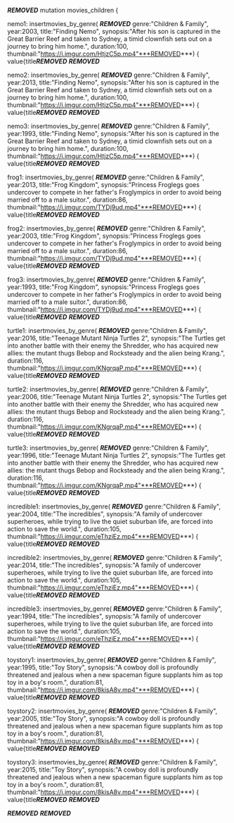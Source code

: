 ***REMOVED***
mutation movies_children {

  nemo1: insertmovies_by_genre(
***REMOVED***
      genre:"Children & Family", 
      year:2003,
      title:"Finding Nemo",
      synopsis:"After his son is captured in the Great Barrier Reef and taken to Sydney, a timid clownfish sets out on a journey to bring him home.",
      duration:100,
      thumbnail:"https://i.imgur.com/HtjzC5p.mp4"***REMOVED***) {
    value{title***REMOVED***
  ***REMOVED***

   nemo2: insertmovies_by_genre(
***REMOVED***
      genre:"Children & Family", 
      year:2013,
      title:"Finding Nemo",
      synopsis:"After his son is captured in the Great Barrier Reef and taken to Sydney, a timid clownfish sets out on a journey to bring him home.",
      duration:100,
      thumbnail:"https://i.imgur.com/HtjzC5p.mp4"***REMOVED***) {
    value{title***REMOVED***
  ***REMOVED***

   nemo3: insertmovies_by_genre(
***REMOVED***
      genre:"Children & Family", 
      year:1993,
      title:"Finding Nemo",
      synopsis:"After his son is captured in the Great Barrier Reef and taken to Sydney, a timid clownfish sets out on a journey to bring him home.",
      duration:100,
      thumbnail:"https://i.imgur.com/HtjzC5p.mp4"***REMOVED***) {
    value{title***REMOVED***
  ***REMOVED***

  frog1: insertmovies_by_genre(
***REMOVED***
      genre:"Children & Family", 
      year:2013,
      title:"Frog Kingdom",
      synopsis:"Princess Froglegs goes undercover to compete in her father's Froglympics in order to avoid being married off to a male suitor.",
      duration:86,
      thumbnail:"https://i.imgur.com/TYDj9ud.mp4"***REMOVED***) {
    value{title***REMOVED***
  ***REMOVED***

  frog2: insertmovies_by_genre(
***REMOVED***
      genre:"Children & Family", 
      year:2003,
      title:"Frog Kingdom",
      synopsis:"Princess Froglegs goes undercover to compete in her father's Froglympics in order to avoid being married off to a male suitor.",
      duration:86,
      thumbnail:"https://i.imgur.com/TYDj9ud.mp4"***REMOVED***) {
    value{title***REMOVED***
  ***REMOVED***

  frog3: insertmovies_by_genre(
***REMOVED***
      genre:"Children & Family", 
      year:1993,
      title:"Frog Kingdom",
      synopsis:"Princess Froglegs goes undercover to compete in her father's Froglympics in order to avoid being married off to a male suitor.",
      duration:86,
      thumbnail:"https://i.imgur.com/TYDj9ud.mp4"***REMOVED***) {
    value{title***REMOVED***
  ***REMOVED***

  turtle1: insertmovies_by_genre(
***REMOVED***
      genre:"Children & Family", 
      year:2016,
      title:"Teenage Mutant Ninja Turtles 2",
      synopsis:"The Turtles get into another battle with their enemy the Shredder, who has acquired new allies: the mutant thugs Bebop and Rocksteady and the alien being Krang.",
      duration:116,
      thumbnail:"https://i.imgur.com/KNgrqaP.mp4"***REMOVED***) {
    value{title***REMOVED***
  ***REMOVED***

  turtle2: insertmovies_by_genre(
***REMOVED***
      genre:"Children & Family", 
      year:2006,
      title:"Teenage Mutant Ninja Turtles 2",
      synopsis:"The Turtles get into another battle with their enemy the Shredder, who has acquired new allies: the mutant thugs Bebop and Rocksteady and the alien being Krang.",
      duration:116,
      thumbnail:"https://i.imgur.com/KNgrqaP.mp4"***REMOVED***) {
    value{title***REMOVED***
  ***REMOVED***

  turtle3: insertmovies_by_genre(
***REMOVED***
      genre:"Children & Family", 
      year:1996,
      title:"Teenage Mutant Ninja Turtles 2",
      synopsis:"The Turtles get into another battle with their enemy the Shredder, who has acquired new allies: the mutant thugs Bebop and Rocksteady and the alien being Krang.",
      duration:116,
      thumbnail:"https://i.imgur.com/KNgrqaP.mp4"***REMOVED***) {
    value{title***REMOVED***
  ***REMOVED***

  incredible1: insertmovies_by_genre(
***REMOVED***
      genre:"Children & Family", 
      year:2004,
      title:"The incredibles",
      synopsis:"A family of undercover superheroes, while trying to live the quiet suburban life, are forced into action to save the world.",
      duration:105,
      thumbnail:"https://i.imgur.com/eThziEz.mp4"***REMOVED***) {
    value{title***REMOVED***
  ***REMOVED***

  incredible2: insertmovies_by_genre(
***REMOVED***
      genre:"Children & Family", 
      year:2014,
      title:"The incredibles",
      synopsis:"A family of undercover superheroes, while trying to live the quiet suburban life, are forced into action to save the world.",
      duration:105,
      thumbnail:"https://i.imgur.com/eThziEz.mp4"***REMOVED***) {
    value{title***REMOVED***
  ***REMOVED***

  incredible3: insertmovies_by_genre(
***REMOVED***
      genre:"Children & Family", 
      year:1994,
      title:"The incredibles",
      synopsis:"A family of undercover superheroes, while trying to live the quiet suburban life, are forced into action to save the world.",
      duration:105,
      thumbnail:"https://i.imgur.com/eThziEz.mp4"***REMOVED***) {
    value{title***REMOVED***
  ***REMOVED***

  toystory1: insertmovies_by_genre(
***REMOVED***
      genre:"Children & Family", 
      year:1995,
      title:"Toy Story",
      synopsis:"A cowboy doll is profoundly threatened and jealous when a new spaceman figure supplants him as top toy in a boy's room.",
      duration:81,
      thumbnail:"https://i.imgur.com/8kisA8v.mp4"***REMOVED***) {
    value{title***REMOVED***
  ***REMOVED***

  toystory2: insertmovies_by_genre(
***REMOVED***
      genre:"Children & Family", 
      year:2005,
      title:"Toy Story",
      synopsis:"A cowboy doll is profoundly threatened and jealous when a new spaceman figure supplants him as top toy in a boy's room.",
      duration:81,
      thumbnail:"https://i.imgur.com/8kisA8v.mp4"***REMOVED***) {
    value{title***REMOVED***
  ***REMOVED***

toystory3: insertmovies_by_genre(
***REMOVED***
      genre:"Children & Family", 
      year:2015,
      title:"Toy Story",
      synopsis:"A cowboy doll is profoundly threatened and jealous when a new spaceman figure supplants him as top toy in a boy's room.",
      duration:81,
      thumbnail:"https://i.imgur.com/8kisA8v.mp4"***REMOVED***) {
    value{title***REMOVED***
  ***REMOVED***

***REMOVED***
***REMOVED***
